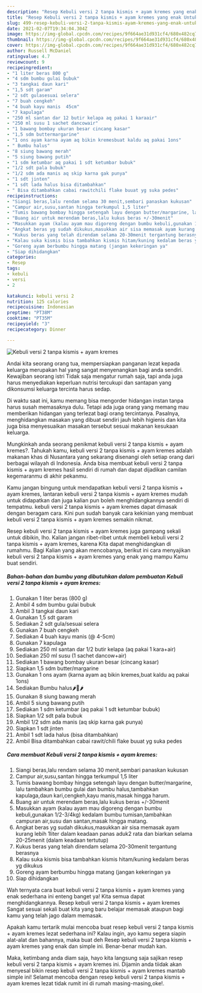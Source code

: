 ```yaml
---
description: "Resep Kebuli versi 2 tanpa kismis + ayam kremes yang enak Untuk Jualan"
title: "Resep Kebuli versi 2 tanpa kismis + ayam kremes yang enak Untuk Jualan"
slug: 499-resep-kebuli-versi-2-tanpa-kismis-ayam-kremes-yang-enak-untuk-jualan
date: 2021-02-07T19:34:04.304Z
image: https://img-global.cpcdn.com/recipes/9f664ae31d931cf4/680x482cq70/kebuli-versi-2-tanpa-kismis-ayam-kremes-foto-resep-utama.jpg
thumbnail: https://img-global.cpcdn.com/recipes/9f664ae31d931cf4/680x482cq70/kebuli-versi-2-tanpa-kismis-ayam-kremes-foto-resep-utama.jpg
cover: https://img-global.cpcdn.com/recipes/9f664ae31d931cf4/680x482cq70/kebuli-versi-2-tanpa-kismis-ayam-kremes-foto-resep-utama.jpg
author: Russell McDaniel
ratingvalue: 4.7
reviewcount: 9
recipeingredient:
- "1 liter beras 800 g"
- "4 sdm bumbu gulai bubuk"
- "3 tangkai daun kari"
- "1,5 sdt garam"
- "2 sdt gulasesuai selera"
- "7 buah cengkeh"
- "4 buah kayu manis  45cm"
- "7 kapulaga"
- "250 ml santan dar 12 butir kelapa aq pakai 1 karaair"
- "250 ml susu 1 sachet dancowair"
- "1 bawang bombay ukuran besar cincang kasar"
- "1,5 sdm buttermargarine"
- "1 ons ayam karna ayam aq bikin kremesbuat kaldu aq pakai 1ons"
- " Bumbu halus"
- "8 siung bawang merah"
- "5 siung bawang putih"
- "1 sdm ketumbar aq pakai 1 sdt ketumbar bubuk"
- "1/2 sdt pala bubuk"
- "1/2 sdm ada manis aq skip karna gak punya"
- "1 sdt jinten"
- "1 sdt lada halus bisa ditambahkan"
- " Bisa ditambahkan cabai rawitchili flake buuat yg suka pedes"
recipeinstructions:
- "Siangi beras,lalu rendam selama 30 menit,sembari panaskan kukusan"
- "Campur air,susu,santan hingga terkumpul 1,5 liter"
- "Tumis bawang bombay hingga setengah layu dengan butter/margarine, lalu tambahkan bumbu gulai dan bumbu halus,tambahkan kapulaga,daun kari,cengkeh,kayu manis,masak hingga harum."
- "Buang air untuk merendam beras,lalu kukus beras +/-30menit"
- "Masukkan ayam (kalau ayam mau digoreng dengan bumbu kebuli,gunakan 1/2-3/4kg) kedalam bumbu tumisan,tambahkan campuran air,susu dan santan,masak hingga matang."
- "Angkat beras yg sudah dikukus,masukkan air sisa memasak ayam kurang lebih 1liter dalam keadaan panas aduk2 rata dan biarkan selama 20-25menit (dalam keadaan tertutup)"
- "Kukus beras yang telah direndam selama 20-30menit tergantung berasnya"
- "Kalau suka kismis bisa tambahkan kismis hitam/kuning kedalam beras yg dikukus"
- "Goreng ayam berbumbu hingga matang (jangan kekeringan ya"
- "Siap dihidangkan"
categories:
- Resep
tags:
- kebuli
- versi
- 2

katakunci: kebuli versi 2 
nutrition: 125 calories
recipecuisine: Indonesian
preptime: "PT38M"
cooktime: "PT35M"
recipeyield: "3"
recipecategory: Dinner

---
```



![Kebuli versi 2 tanpa kismis + ayam kremes](https://img-global.cpcdn.com/recipes/9f664ae31d931cf4/680x482cq70/kebuli-versi-2-tanpa-kismis-ayam-kremes-foto-resep-utama.jpg)

Andai kita seorang orang tua, mempersiapkan panganan lezat kepada keluarga merupakan hal yang sangat menyenangkan bagi anda sendiri. Kewajiban seorang istri Tidak saja mengatur rumah saja, tapi anda juga harus menyediakan keperluan nutrisi tercukupi dan santapan yang dikonsumsi keluarga tercinta harus sedap.

Di waktu  saat ini, kamu memang bisa mengorder hidangan instan tanpa harus susah memasaknya dulu. Tetapi ada juga orang yang memang mau memberikan hidangan yang terlezat bagi orang tercintanya. Pasalnya, menghidangkan masakan yang dibuat sendiri jauh lebih higienis dan kita juga bisa menyesuaikan masakan tersebut sesuai makanan kesukaan keluarga. 



Mungkinkah anda seorang penikmat kebuli versi 2 tanpa kismis + ayam kremes?. Tahukah kamu, kebuli versi 2 tanpa kismis + ayam kremes adalah makanan khas di Nusantara yang sekarang disenangi oleh setiap orang dari berbagai wilayah di Indonesia. Anda bisa membuat kebuli versi 2 tanpa kismis + ayam kremes hasil sendiri di rumah dan dapat dijadikan camilan kegemaranmu di akhir pekanmu.

Kamu jangan bingung untuk mendapatkan kebuli versi 2 tanpa kismis + ayam kremes, lantaran kebuli versi 2 tanpa kismis + ayam kremes mudah untuk didapatkan dan juga kalian pun boleh menghidangkannya sendiri di tempatmu. kebuli versi 2 tanpa kismis + ayam kremes dapat dimasak dengan beragam cara. Kini pun sudah banyak cara kekinian yang membuat kebuli versi 2 tanpa kismis + ayam kremes semakin nikmat.

Resep kebuli versi 2 tanpa kismis + ayam kremes juga gampang sekali untuk dibikin, lho. Kalian jangan ribet-ribet untuk membeli kebuli versi 2 tanpa kismis + ayam kremes, karena Kita dapat menghidangkan di rumahmu. Bagi Kalian yang akan mencobanya, berikut ini cara menyajikan kebuli versi 2 tanpa kismis + ayam kremes yang enak yang mampu Kamu buat sendiri.

<!--inarticleads1-->

##### Bahan-bahan dan bumbu yang dibutuhkan dalam pembuatan Kebuli versi 2 tanpa kismis + ayam kremes:

1. Gunakan 1 liter beras (800 g)
1. Ambil 4 sdm bumbu gulai bubuk
1. Ambil 3 tangkai daun kari
1. Gunakan 1,5 sdt garam
1. Sediakan 2 sdt gula/sesuai selera
1. Gunakan 7 buah cengkeh
1. Sediakan 4 buah kayu manis (@ 4-5cm)
1. Gunakan 7 kapulaga
1. Sediakan 250 ml santan dar 1/2 butir kelapa (aq pakai 1 kara+air)
1. Sediakan 250 ml susu (1 sachet dancow+air)
1. Sediakan 1 bawang bombay ukuran besar (cincang kasar)
1. Siapkan 1,5 sdm butter/margarine
1. Gunakan 1 ons ayam (karna ayam aq bikin kremes,buat kaldu aq pakai 1ons)
1. Sediakan  Bumbu halus🌶🍚🌶
1. Gunakan 8 siung bawang merah
1. Ambil 5 siung bawang putih
1. Sediakan 1 sdm ketumbar (aq pakai 1 sdt ketumbar bubuk)
1. Siapkan 1/2 sdt pala bubuk
1. Ambil 1/2 sdm ada manis (aq skip karna gak punya)
1. Siapkan 1 sdt jinten
1. Ambil 1 sdt lada halus (bisa ditambahkan)
1. Ambil  Bisa ditambahkan cabai rawit/chili flake buuat yg suka pedes




<!--inarticleads2-->

##### Cara membuat Kebuli versi 2 tanpa kismis + ayam kremes:

1. Siangi beras,lalu rendam selama 30 menit,sembari panaskan kukusan
1. Campur air,susu,santan hingga terkumpul 1,5 liter
1. Tumis bawang bombay hingga setengah layu dengan butter/margarine, lalu tambahkan bumbu gulai dan bumbu halus,tambahkan kapulaga,daun kari,cengkeh,kayu manis,masak hingga harum.
1. Buang air untuk merendam beras,lalu kukus beras +/-30menit
1. Masukkan ayam (kalau ayam mau digoreng dengan bumbu kebuli,gunakan 1/2-3/4kg) kedalam bumbu tumisan,tambahkan campuran air,susu dan santan,masak hingga matang.
1. Angkat beras yg sudah dikukus,masukkan air sisa memasak ayam kurang lebih 1liter dalam keadaan panas aduk2 rata dan biarkan selama 20-25menit (dalam keadaan tertutup)
1. Kukus beras yang telah direndam selama 20-30menit tergantung berasnya
1. Kalau suka kismis bisa tambahkan kismis hitam/kuning kedalam beras yg dikukus
1. Goreng ayam berbumbu hingga matang (jangan kekeringan ya
1. Siap dihidangkan




Wah ternyata cara buat kebuli versi 2 tanpa kismis + ayam kremes yang enak sederhana ini enteng banget ya! Kita semua dapat menghidangkannya. Resep kebuli versi 2 tanpa kismis + ayam kremes Sangat sesuai sekali buat kita yang baru belajar memasak ataupun bagi kamu yang telah jago dalam memasak.

Apakah kamu tertarik mulai mencoba buat resep kebuli versi 2 tanpa kismis + ayam kremes lezat sederhana ini? Kalau ingin, ayo kamu segera siapin alat-alat dan bahannya, maka buat deh Resep kebuli versi 2 tanpa kismis + ayam kremes yang enak dan simple ini. Benar-benar mudah kan. 

Maka, ketimbang anda diam saja, hayo kita langsung saja sajikan resep kebuli versi 2 tanpa kismis + ayam kremes ini. Dijamin anda tiidak akan menyesal bikin resep kebuli versi 2 tanpa kismis + ayam kremes mantab simple ini! Selamat mencoba dengan resep kebuli versi 2 tanpa kismis + ayam kremes lezat tidak rumit ini di rumah masing-masing,oke!.

